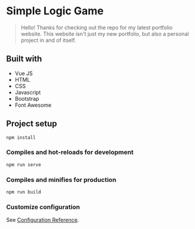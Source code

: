 # Simple Logic Game
> Hello! Thanks for checking out the repo for my latest portfolio website. This website isn't just my new portfolio, but also a personal project in and of itself.

## Built with 
* Vue JS
* HTML
* CSS
* Javascript
* Bootstrap
* Font Awesome

## Project setup
```
npm install
```

### Compiles and hot-reloads for development
```
npm run serve
```

### Compiles and minifies for production
```
npm run build
```

### Customize configuration
See [Configuration Reference](https://cli.vuejs.org/config/).
